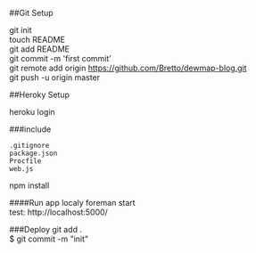 ##Git Setup

git init  
touch README  
git add README  
git commit -m 'first commit'  
git remote add origin https://github.com/Bretto/dewmap-blog.git  
git push -u origin master  


  
##Heroky Setup

heroku login  

###include
	
	.gitignore   
	package.json  
	Procfile  
	web.js   

npm install 

####Run app localy
foreman start  
test: http://localhost:5000/

###Deploy
git add .  
$ git commit -m "init"